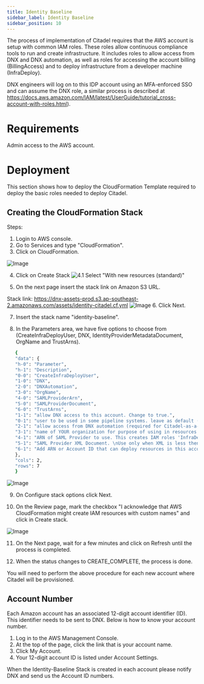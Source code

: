 ```yaml
---
title: Identity Baseline
sidebar_label: Identity Baseline
sidebar_position: 10
---
```

The process of implementation of Citadel requires that the AWS account is setup with common IAM roles. These roles allow continuous compliance tools to run and create infrastructure. It includes roles to allow access from DNX and DNX automation, as well as roles for accessing the account billing (BillingAccess) and to deploy infrastructure from a developer machine (InfraDeploy).

DNX engineers will log on to this IDP account using an MFA-enforced SSO and can assume the DNX role, a similar process is described at https://docs.aws.amazon.com/IAM/latest/UserGuide/tutorial_cross-account-with-roles.html).

# Requirements
Admin access to the AWS account.

# Deployment
This section shows how to deploy the CloudFormation Template required to deploy the basic roles needed to deploy Citadel.

## Creating the CloudFormation Stack

Steps:
1. Login to AWS console.
2. Go to Services and type "CloudFormation".
3. Click on CloudFormation.

![Image](https://files.readme.io/13a038c-image4.png)


4. Click on Create Stack
   ![4.1 Select "With new resources (standard)"](https://files.readme.io/cbf979e-image1.png)
   
5. On the next page insert the stack link on Amazon S3 URL.

Stack link: https://dnx-assets-prod.s3.ap-southeast-2.amazonaws.com/assets/identity-citadel.cf.yml
![Image](https://files.readme.io/2375c22-image5.png)
6. Click Next.

7. Insert the stack name "identity-baseline".


8. In the Parameters area, we have five options to choose from (CreateInfraDeployUser, DNX, IdentityProviderMetadataDocument, OrgName and TrustArns).
 
```bash
   {
   "data": {
   "h-0": "Parameter",
   "h-1": "Description",
   "0-0": "CreateInfraDeployUser",
   "1-0": "DNX",
   "2-0": "DNXAutomation",
   "3-0": "OrgName",
   "4-0": "SAMLProviderArn",
   "5-0": "SAMLProviderDocument",
   "6-0": "TrustArns",
   "1-1": "allow DNX access to this account. Change to true.",
   "0-1": "user to be used in some pipeline systems. leave as default (false).",
   "2-1": "allow access from DNX automation (required for Citadel-as-a-Service)",
   "3-1": "name of YOUR organization for purpose of using in resources naming. E.g.: “apple” or “tesla”.",
   "4-1": "ARN of SAML Provider to use. This creates IAM roles 'InfraDeploy' and 'BillingAccess'. Leave as default can be added later\n\n*Use when the SAML Provider is created manually in the account, otherwise use SAMLProviderDocument instead.* ",
   "5-1": "SAML Provider XML Document. \nUse only when XML is less then 4096 characters. \nThis creates the SAML Provider and IAM roles 'InfraDeploy' and 'BillingAccess'. Add SAML document if available or leave the default and it can be added later",
   "6-1": "Add ARN or Account ID that can deploy resources in this account. \nAn exemple would be the ARN of a InfraDeploy role from the Shared-Services AWS account"
   },
   "cols": 2,
   "rows": 7
   }
   ```

![Image](https://files.readme.io/d2a27d8-image3.png)


9. On Configure stack options click Next.

10. On the Review page, mark the checkbox "I acknowledge that AWS CloudFormation might create IAM resources with custom names" and click in Create stack.

![Image](https://files.readme.io/69a0387-image2.png)

11. On the Next page, wait for a few minutes and click on Refresh until the process is completed.

12. When the status changes to CREATE_COMPLETE, the process is done.

You will need to perform the above procedure for each new account where Citadel will be provisioned.

## Account Number

Each Amazon account has an associated 12-digit account identifier (ID). This identifier needs to be sent to DNX.
Below is how to know your account number.
1. Log in to the AWS Management Console.
2. At the top of the page, click the link that is your account name.
3. Click My Account.
4. Your 12-digit account ID is listed under Account Settings.

When the Identity-Baseline Stack is created in each account please notify DNX and send us the Account ID numbers.